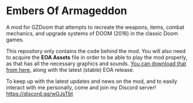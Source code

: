 # Embers Of Armageddon
A mod for GZDoom that attempts to recreate the weapons, items, combat mechanics, and upgrade systems of DOOM (2016) in the classic Doom games.

This repository only contains the code behind the mod.  You will also need to acquire the **EOA Assets** file in order to be able to play the mod properly, as that has all the necessary graphics and sounds.  [You can download that from here](https://www.guilded.gg/EOA/groups/36M0PXOz/channels/0411c69d-01ac-468a-bd80-fd980c642856/docs), along with the latest (stable) EOA release.

To keep up with the latest updates and news on the mod, and to easily interact with me personally, come and join my Discord server!
https://discord.gg/wGJsTbt
